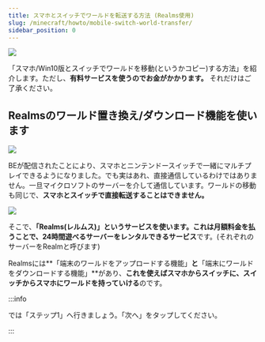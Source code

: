```yaml
---
title: スマホとスイッチでワールドを転送する方法 (Realms使用)
slug: /minecraft/howto/mobile-switch-world-transfer/
sidebar_position: 0
---
```



![](https://cdn-ak.f.st-hatena.com/images/fotolife/s/sasigume/20210208/20210208111209.png)

「スマホ/Win10版とスイッチでワールドを移動(というかコピー)する方法」を紹介します。ただし、**有料サービスを使うのでお金がかかります。** それだけはご了承ください。


## Realmsのワールド置き換え/ダウンロード機能を使います

![](https://cdn-ak.f.st-hatena.com/images/fotolife/s/sasigume/20210208/20210208115248.png)

BEが配信されたことにより、スマホとニンテンドースイッチで一緒にマルチプレイできるようになりました。でも実はあれ、直接通信しているわけではありません。一旦マイクロソフトのサーバーを介して通信しています。ワールドの移動も同じで、**スマホとスイッチで直接転送することはできません。**

![](https://cdn-ak.f.st-hatena.com/images/fotolife/s/sasigume/20210208/20210208115251.png)

そこで、**「Realms(レルムス)」**というサービスを使います。これは**月額料金を払うことで、24時間遊べるサーバーをレンタルできるサービス**です。(それぞれのサーバーをRealmと呼びます)

Realmsには**「端末のワールドをアップロードする機能」**と**「端末にワールドをダウンロードする機能」**があり、**これを使えばスマホからスイッチに、スイッチからスマホにワールドを持っていける**のです。

:::info

では「ステップ1」へ行きましょう。「次へ」をタップしてください。

:::
